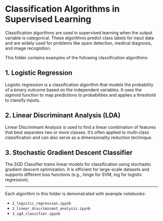 # Classification Algorithms in Supervised Learning

Classification algorithms are used in supervised learning when the output variable is categorical. These algorithms predict class labels for input data and are widely used for problems like spam detection, medical diagnosis, and image recognition.

This folder contains examples of the following classification algorithms:

## 1. Logistic Regression
Logistic regression is a classification algorithm that models the probability of a binary outcome based on the independent variables. It uses the sigmoid function to map predictions to probabilities and applies a threshold to classify inputs.

## 2. Linear Discriminant Analysis (LDA)
Linear Discriminant Analysis is used to find a linear combination of features that best separates two or more classes. It’s often applied to multi-class classification and can also serve as a dimensionality reduction technique.

## 3. Stochastic Gradient Descent Classifier
The SGD Classifier trains linear models for classification using stochastic gradient descent optimization. It is efficient for large-scale datasets and supports different loss functions (e.g., hinge for SVM, log for logistic regression).

---

Each algorithm in this folder is demonstrated with example notebooks:

- `1_logistic_regression.ipynb`
- `2_linear_discriminant_analysis.ipynb`
- `3_sgd_classifier.ipynb`
